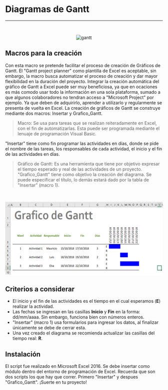 # Diagramas de Gantt
---
<br/>
<p align="center">
<img src="https://www.sinnaps.com/wp-content/uploads/2017/01/henry-lawrence-gantt.jpg" alt="gantt">
</p>

## Macros para la creación

Con esta macro se pretende facilitar el proceso de creación de Gráficos de Gantt. El "Gantt project planner" como plantilla de Excel es aceptable, sin embargo, la macro busca automatizar el proceso de creación y dar mayor flexibilidad en la duración del proyecto.
Integrar la creación automática del gráfico de Gantt a Excel puede ser muy beneficiosa, ya que en ocaciones es más comodo usar todo la información en una sola plataforma, sumado a que algunos colaboradores no tendran acceso a "Microsoft Project" por ejemplo.
Ya que deben de adquirirlo, aprender a utilizarlo y regularmente se presenta de vuelta en Excel. 
La creación de gráficos de Gantt se construye mediante dos macros: Insertar y Grafico_Gantt.

>Macro: Se usa para tareas que se realizan reiteradamente en Excel, con el fin de automatizarlas. Esta puede ser programada mediante el lenuaje de programación Visual Basic.

"Insertar" tiene como fin programar las actividades en días, donde se pide el nombre de las tareas, los responsables de cada actividad, el inicio y el fin de las actividades en días.

>Gráfico de Gantt: Es una herramienta que tiene por objetivo expresar el tiempo esperado y real de las actividades de un proyecto. 
"Grafico_Gantt" tiene como objetivo la creación del diagrama. Se puede especificar el título, lo demás estará dado por la tabla de "Insertar" (macro 1). 

<br/>
<p align="center">
<img src="Diagramas.png" alt="gantt">
</p>

## Criterios a considerar
* El inicio y el fin de las actividades es el tiempo en el cual esperamos (<b>E</b>) realizar la actividad. 
* Las fechas se ingresan en las casillas <b>Inicio</b> y <b>Fin</b> en la forma: dd/mm/aaaa. Sin embargo, funciona bien con números enteros.
* "Insertar" (macro 1) usa formularios para ingresar los datos, al finalizar únicamente se debe de cerrar esta.
* Una vez creado el diagrama se recomienda actualizar las casillas del tiempo real: <b>R</b>.

## Instalación
El script fue realizado en Microsoft Excel 2016. Se debe insertar como módulo dentro del entorno de programación de Excel. Recuerda que son dos scripts los que hay que correr. Primero "Insertar" y despues "Grafico_Gantt".
¡Suerte en tu proyecto!
